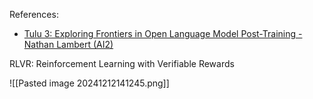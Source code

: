 References:
- [Tulu 3: Exploring Frontiers in Open Language Model Post-Training - Nathan Lambert (AI2)](https://www.youtube.com/live/ltSzUIJ9m6s?si=cx6tyT5x-4sdDS8m)

RLVR: Reinforcement Learning with Verifiable Rewards





![[Pasted image 20241212141245.png]]